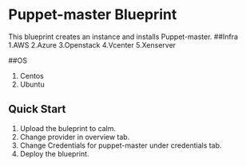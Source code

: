 # Puppet-master Blueprint

This blueprint creates an instance and installs Puppet-master.
##Infra
 1.AWS
 2.Azure
 3.Openstack
 4.Vcenter
 5.Xenserver

##OS
 1. Centos
 2. Ubuntu


## Quick Start
 1. Upload the buleprint to calm.
 2. Change provider in overview tab.
 3. Change Credentials for puppet-master under credentials tab.
 4. Deploy the blueprint.
